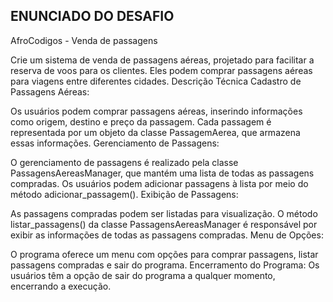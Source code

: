 ## ENUNCIADO DO DESAFIO 
AfroCodigos - Venda de passagens

Crie um sistema de venda de passagens aéreas, projetado para facilitar a reserva de voos para os clientes. Eles podem comprar passagens aéreas para viagens entre diferentes cidades.
Descrição Técnica
Cadastro de Passagens Aéreas:

Os usuários podem comprar passagens aéreas, inserindo informações como origem, destino e preço da passagem. Cada passagem é representada por um objeto da classe PassagemAerea, que armazena essas informações.
Gerenciamento de Passagens:

O gerenciamento de passagens é realizado pela classe PassagensAereasManager, que mantém uma lista de todas as passagens compradas. Os usuários podem adicionar passagens à lista por meio do método adicionar_passagem().
Exibição de Passagens:

As passagens compradas podem ser listadas para visualização. O método listar_passagens() da classe PassagensAereasManager é responsável por exibir as informações de todas as passagens compradas.
Menu de Opções:

O programa oferece um menu com opções para comprar passagens, listar passagens compradas e sair do programa.
Encerramento do Programa:
Os usuários têm a opção de sair do programa a qualquer momento, encerrando a execução.
